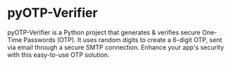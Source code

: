 # pyOTP-Verifier
 pyOTP-Verifier is a Python project that generates &amp; verifies secure One-Time Passwords (OTP). It uses random digits to create a 6-digit OTP, sent via email through a secure SMTP connection. Enhance your app's security with this easy-to-use OTP solution.
